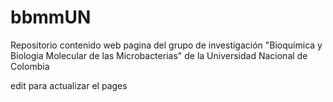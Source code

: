 # bbmmUN
Repositorio contenido web pagina del grupo de investigación "Bioquímica y Biologia Molecular de las Microbacterias" de la Universidad Nacional de Colombia

edit para actualizar el pages
